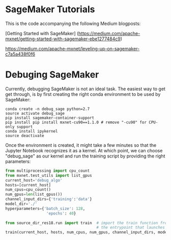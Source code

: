 # SageMaker Tutorials

This is the code accompanying the following Medium blogposts:

[Getting Started with SageMaker] (https://medium.com/apache-mxnet/getting-started-with-sagemaker-ebe1277484c9)

https://medium.com/apache-mxnet/leveling-up-on-sagemaker-c7a5a438f0f6


# Debuging SageMaker

Currently, debugging SageMaker is not an ideal task. The easiest way to get get through, is by first creating the right conda environment to be used by SageMaker:

```
conda create -n debug_sage python=2.7
source activate debug_sage
pip install sagemaker-container-support
pip install pip install mxnet-cu90==1.1.0 # remove "-cu90" for CPU-only support
conda install ipykernel
source deactivate
```

Once the environment is created, it might take a few minutes so that the Jupyter Notebook recognizes it as a kernel. At which point, we can choose "debug_sage" as our kernel and run the training script by providing the right parameters:

```python
from multiprocessing import cpu_count
from mxnet.test_utils import list_gpus
current_host='debug_algo'
hosts=[current_host]
num_cpus=cpu_count()
num_gpus=len(list_gpus())
channel_input_dirs={'training':'data'}
model_dir='./'
hyperparameters={'batch_size': 128, 
                  'epochs': 40}
                  
from source_dir_res18.run import train  # import the train function from 
                                        # the entrypoint that launches the training loop
train(current_host, hosts, num_cpus, num_gpus, channel_input_dirs, model_dir, hyperparameters)

```

